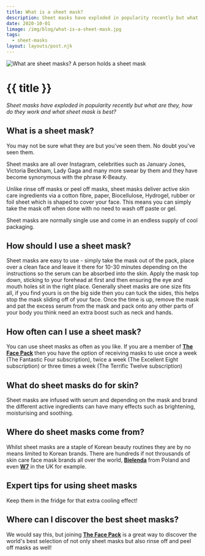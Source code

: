 ```yaml
---
title: What is a sheet mask?
description: Sheet masks have exploded in popularity recently but what are they, how do they work and what sheet mask is best?
date: 2020-10-01
limage: /img/blog/what-is-a-sheet-mask.jpg
tags:
  - sheet-masks
layout: layouts/post.njk
---
```


![What are sheet masks? A person holds a sheet mask](../../img/blog/what-is-a-sheet-mask.jpg#img-header#title)

<h1 class="mt-4 mb-1">{{ title }}</h1>

<em>Sheet masks have exploded in popularity recently but what are they, how do they work and what sheet mask is best?</em>

## What is a sheet mask?
You may not be sure what they are but you've seen them. No doubt you've seen them. 

Sheet masks are all over Instagram, celebrities such as January Jones, Victoria Beckham, Lady Gaga and many more swear by them and they have become synonymous with the phrase K-Beauty.

Unlike rinse off masks or peel off masks, sheet masks deliver active skin care ingredients via a cotton fibre, paper, Biocellulose, Hydrogel, rubber or foil sheet which is shaped to cover your face. This means you can simply take the mask off when done with no need to wash off paste or gel.

Sheet masks are normally single use and come in an endless supply of cool packaging.

## How should I use a sheet mask?
Sheet masks are easy to use - simply take the mask out of the pack, place over a clean face and leave it there for 10-30 minutes depending on the instructions so the serum can be absorbed into the skin. Apply the mask top down, sticking to your forehead at first and then ensuring the eye and mouth holes sit in the right place. Generally sheet masks are one size fits all, if you find yours is on the big side then you can tuck the sides, this helps stop the mask sliding off of your face. Once the time is up, remove the mask and pat the excess serum from the mask and pack onto any other parts of your body you think need an extra boost such as neck and hands.

## How often can I use a sheet mask?
You can use sheet masks as often as you like. If you are a member of **[The Face Pack](https://www.thefacepack.com/)** then you have the option of receiving masks to use once a week (The Fantastic Four subscription), twice a week (The Excellent Eight subscription) or three times a week (The Terrific Twelve subscription)

## What do sheet masks do for skin?
Sheet masks are infused with serum and depending on the mask and brand the different active ingredients can have many effects such as brightening, moisturising and soothing.

## Where do sheet masks come from?
Whilst sheet masks are a staple of Korean beauty routines they are by no means limited to Korean brands. There are hundreds if not throusands of skin care face mask brands all over the world, **[Bielenda](https://www.thefacepack.com/posts/spotlight-on-bielenda/)** from Poland and even **[W7](https://www.w7makeup.co.uk/)** in the UK for example.

## Expert tips for using sheet masks
Keep them in the fridge for that extra cooling effect!

## Where can I discover the best sheet masks?
We would say this, but joining **[The Face Pack](https://www.thefacepack.com/)** is a great way to discover the world's best selection of not only sheet masks but also rinse off and peel off masks as well! 
